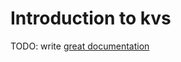 # Introduction to kvs

TODO: write [great documentation](http://jacobian.org/writing/what-to-write/)
